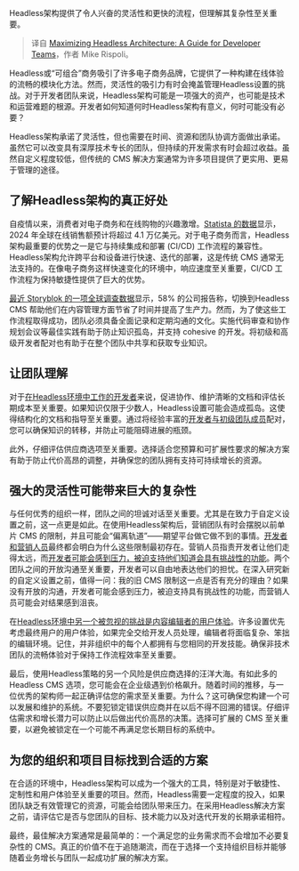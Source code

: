 
<!--
title: 开发者团队最大化Headless架构指南
cover: https://cdn.thenewstack.io/media/2024/11/0a0af47c-thisisengineering-pidteyozgfy-unsplash-scaled.jpg
-->

Headless架构提供了令人兴奋的灵活性和更快的流程，但理解其复杂性至关重要。

> 译自 [Maximizing Headless Architecture: A Guide for Developer Teams](https://thenewstack.io/maximizing-headless-architecture-a-guide-for-developer-teams/)，作者 Mike Rispoli。

Headless或“可组合”商务吸引了许多电子商务品牌，它提供了一种构建在线体验的流畅的模块化方法。然而，灵活性的吸引力有时会掩盖管理Headless设置的挑战。对于开发者团队来说，Headless架构可能是一项强大的资产，也可能是技术和运营难题的根源。开发者如何知道何时Headless架构有意义，何时可能没有必要？

Headless架构承诺了灵活性，但也需要在时间、资源和团队协调方面做出承诺。虽然它可以改变具有深厚技术专长的团队，但持续的开发需求有时会超过收益。虽然自定义程度较低，但传统的 CMS 解决方案通常为许多项目提供了更实用、更易于管理的途径。

## 了解Headless架构的真正好处

自疫情以来，消费者对电子商务和在线购物的兴趣激增。[Statista 的数据](https://www.statista.com/topics/871/online-shopping/#topicOverview)显示，2024 年全球在线销售额预计将超过 4.1 万亿美元。对于电子商务而言，Headless架构最重要的优势之一是它与持续集成和部署 (CI/CD) 工作流程的兼容性。Headless架构允许跨平台和设备进行快速、迭代的部署，这是传统 CMS 通常无法支持的。在像电子商务这样快速变化的环境中，响应速度至关重要，CI/CD 工作流程为保持敏捷性提供了巨大的优势。

[最近 Storyblok 的一项全球调查数据](https://www.storyblok.com/mp/cms-statistics)显示，58% 的公司报告称，切换到Headless CMS 帮助他们在内容管理方面节省了时间并提高了生产力。然而，为了使这些工作流程取得成功，团队必须具备全面记录和定期沟通的文化。实施代码审查和协作规划会议等最佳实践有助于防止知识孤岛，并支持 cohesive 的开发。将初级和高级开发者配对也有助于在整个团队中共享和获取专业知识。

## 让团队理解

对于[在Headless环境中工作的开发者](https://thenewstack.io/why-environment-replication-doesnt-work-for-microservices-testing/)来说，促进协作、维护清晰的文档和评估长期成本至关重要。如果知识仅限于少数人，Headless设置可能会造成孤岛。这使得结构化的文档和指导至关重要。通过将经验丰富的[开发者与初级团队成员](https://thenewstack.io/managing-software-development-team-dynamics-from-within/)配对，您可以确保知识的转移，并防止可能阻碍进展的瓶颈。

此外，仔细评估供应商选项至关重要。选择适合您预算和可扩展性要求的解决方案有助于防止代价高昂的调整，并确保您的团队拥有支持可持续增长的资源。

## 强大的灵活性可能带来巨大的复杂性

与任何优秀的组织一样，团队之间的坦诚对话至关重要。尤其是在致力于自定义设置之前，这一点更是如此。在使用Headless架构后，营销团队有时会摆脱以前单片 CMS 的限制，并且可能会“偏离轨道”——期望平台做它做不到的事情。[开发者和营销人员](https://thenewstack.io/sponsorship/developer-marketing-how-to-write-for-a-technical-audience/)最终都会明白为什么这些限制最初存在。营销人员指责开发者让他们走得太远，而[开发者可能会感到压力，被迫支持他们知道会具有挑战性的功能](https://thenewstack.io/top-5-code-completion-services/)。两个团队之间的开放沟通至关重要，开发者可以自由地表达他们的担忧。在深入研究新的自定义设置之前，值得一问：我的旧 CMS 限制这一点是否有充分的理由？如果没有开放的沟通，开发者可能会感到压力，被迫支持具有挑战性的功能，而营销人员可能会对结果感到沮丧。

在[Headless环境中另一个被忽视的挑战是内容编辑者的用户体验](https://thenewstack.io/graphql-can-compose-headless-systems-to-boost-user-experience/)。许多设置优先考虑最终用户的用户体验，如果完全交给开发人员处理，编辑者将面临复杂、笨拙的编辑环境。记住，并非组织中的每个人都拥有与您相同的开发技能。确保非技术团队的流畅体验对于保持工作流程效率至关重要。

最后，使用Headless策略的另一个风险是供应商选择的汪洋大海。有如此多的Headless CMS 选项，您可能会在企业级遇到价格飙升。随着时间的推移，与一位优秀的架构师一起正确评估您的需求至关重要。为什么？这可确保您构建一个可以发展和维护的系统。不要犯锁定错误供应商并在以后不得不回溯的错误。仔细评估需求和增长潜力可以防止以后做出代价高昂的决策。选择可扩展的 CMS 至关重要，以避免被锁定在一个可能不再满足您长期目标的系统中。

## 为您的组织和项目目标找到合适的方案

在合适的环境中，Headless架构可以成为一个强大的工具，特别是对于敏捷性、定制性和用户体验至关重要的项目。然而，Headless需要一定程度的投入，如果团队缺乏有效管理它的资源，可能会给团队带来压力。在采用Headless解决方案之前，请评估它是否与您团队的目标、技术能力以及对迭代开发的长期承诺相符。

最终，最佳解决方案通常是最简单的：一个满足您的业务需求而不会增加不必要复杂性的 CMS。真正的价值不在于追随潮流，而在于选择一个支持组织目标并能够随着业务增长与团队一起成功扩展的解决方案。
